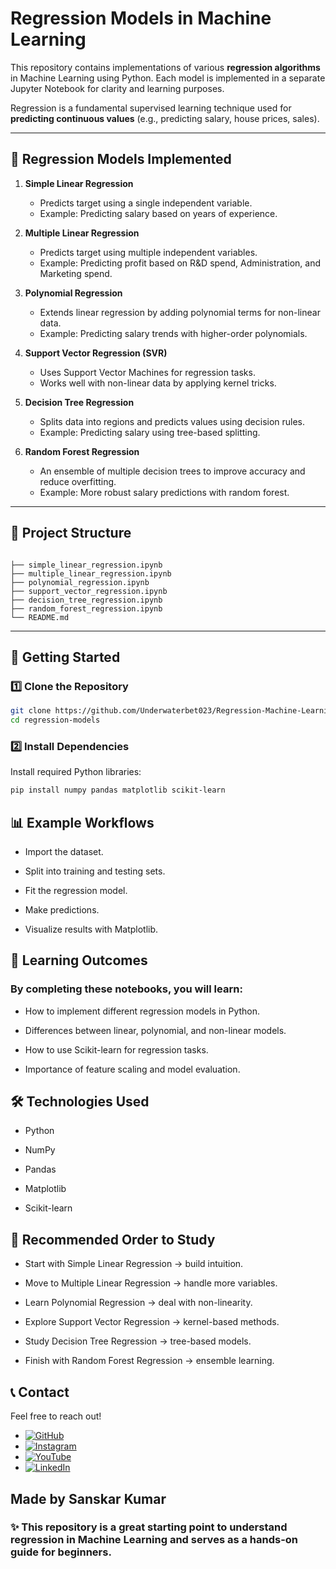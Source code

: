 # Regression Models in Machine Learning  

This repository contains implementations of various **regression algorithms** in Machine Learning using Python. Each model is implemented in a separate Jupyter Notebook for clarity and learning purposes.  

Regression is a fundamental supervised learning technique used for **predicting continuous values** (e.g., predicting salary, house prices, sales).  

---

## 📌 Regression Models Implemented  

1. **Simple Linear Regression**  
   - Predicts target using a single independent variable.  
   - Example: Predicting salary based on years of experience.  

2. **Multiple Linear Regression**  
   - Predicts target using multiple independent variables.  
   - Example: Predicting profit based on R&D spend, Administration, and Marketing spend.  

3. **Polynomial Regression**  
   - Extends linear regression by adding polynomial terms for non-linear data.  
   - Example: Predicting salary trends with higher-order polynomials.  

4. **Support Vector Regression (SVR)**  
   - Uses Support Vector Machines for regression tasks.  
   - Works well with non-linear data by applying kernel tricks.  

5. **Decision Tree Regression**  
   - Splits data into regions and predicts values using decision rules.  
   - Example: Predicting salary using tree-based splitting.  

6. **Random Forest Regression**  
   - An ensemble of multiple decision trees to improve accuracy and reduce overfitting.  
   - Example: More robust salary predictions with random forest.  

---

## 📂 Project Structure  
```plaintext

├── simple_linear_regression.ipynb
├── multiple_linear_regression.ipynb
├── polynomial_regression.ipynb
├── support_vector_regression.ipynb
├── decision_tree_regression.ipynb
├── random_forest_regression.ipynb
└── README.md

```
---

## 🚀 Getting Started  

### 1️⃣ Clone the Repository  
```bash
git clone https://github.com/Underwaterbet023/Regression-Machine-Learning.git
cd regression-models

```
### 2️⃣ Install Dependencies

Install required Python libraries:

```bash
pip install numpy pandas matplotlib scikit-learn

```

## 📊 Example Workflows

- Import the dataset.

- Split into training and testing sets.

- Fit the regression model.

- Make predictions.

- Visualize results with Matplotlib.

## 🎯 Learning Outcomes

### By completing these notebooks, you will learn:

- How to implement different regression models in Python.

- Differences between linear, polynomial, and non-linear models.

- How to use Scikit-learn for regression tasks.

- Importance of feature scaling and model evaluation.

## 🛠️ Technologies Used

- Python

- NumPy

- Pandas

- Matplotlib

- Scikit-learn

## 📖 Recommended Order to Study
- Start with Simple Linear Regression → build intuition.

- Move to Multiple Linear Regression → handle more variables.

- Learn Polynomial Regression → deal with non-linearity.

- Explore Support Vector Regression → kernel-based methods.

- Study Decision Tree Regression → tree-based models.

- Finish with Random Forest Regression → ensemble learning.

## 📞 Contact
Feel free to reach out!

- [![GitHub](https://img.shields.io/badge/GitHub-Underwaterbet023-181717?style=flat&logo=github)](https://github.com/Underwaterbet023)
- [![Instagram](https://img.shields.io/badge/Instagram-KumarSanskar55-E4405F?style=flat&logo=instagram)](https://www.instagram.com/KumarSanskar55)
- [![YouTube](https://img.shields.io/badge/YouTube-SanskarKumar--i1s-FF0000?style=flat&logo=youtube)](https://www.youtube.com/@SanskarKumar-i1s)
- [![LinkedIn](https://img.shields.io/badge/LinkedIn-Sanskar%20Kumar-0077B5?style=flat&logo=linkedin)](https://www.linkedin.com/in/sanskar-kumar-65162a2b5/)

## Made by Sanskar Kumar

### ✨ This repository is a great starting point to understand regression in Machine Learning and serves as a hands-on guide for beginners.


